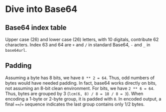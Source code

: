 # Dive into Base64

Base64 index table
------------------

Upper case (26) and lower case (26) letters, with 10 digitals,
contribute 62 characters.
Index 63 and 64 are `+` and `/` in standard Base64,
`-` and `_` in `base64url`.

Padding
-------

Assuming a byte has 8 bits, we have `8 ** 2 = 64`.
Thus, odd numbers of bytes would have needed padding.
In fact, base64 works directly on bits, not assuming an 8-bit clean environment.
For bits, we have `2 ** 6 = 64`.
Thus, bytes are grouped by 3 (`lcm(6, 8) / 8 = 18 / 8 = 3`).
When encoding a 1-byte or 2-byte group, it is padded with `0`.
In encoded output, a final `==`/`=` sequence indicates the last group contains only 1/2 bytes.
